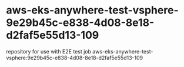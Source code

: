 # aws-eks-anywhere-test-vsphere-9e29b45c-e838-4d08-8e18-d2faf5e55d13-109
repository for use with E2E test job aws-eks-anywhere-test-vsphere:9e29b45c-e838-4d08-8e18-d2faf5e55d13-109
